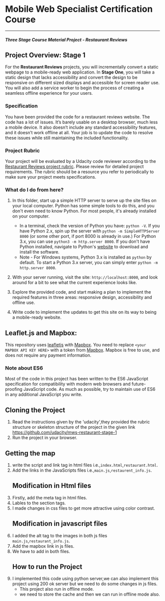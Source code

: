 # Mobile Web Specialist Certification Course

* * *

#### _Three Stage Course Material Project - Restaurant Reviews_

## Project Overview: Stage 1

For the **Restaurant Reviews** projects, you will incrementally convert a static webpage to a mobile-ready web application. In **Stage One**, you will take a static design that lacks accessibility and convert the design to be responsive on different sized displays and accessible for screen reader use. You will also add a service worker to begin the process of creating a seamless offline experience for your users.

### Specification

You have been provided the code for a restaurant reviews website. The code has a lot of issues. It’s barely usable on a desktop browser, much less a mobile device. It also doesn’t include any standard accessibility features, and it doesn’t work offline at all. Your job is to update the code to resolve these issues while still maintaining the included functionality.

### Project Rubric

Your project will be evaluated by a Udacity code reviewer according to the [Restaurant Reviews project rubric](https://review.udacity.com/#!/rubrics/1090/view). Please review for detailed project requirements. The rubric should be a resource you refer to periodically to make sure your project meets specifications.

### What do I do from here?

1.  In this folder, start up a simple HTTP server to serve up the site files on your local computer. Python has some simple tools to do this, and you don't even need to know Python. For most people, it's already installed on your computer.

    -   In a terminal, check the version of Python you have: `python -V`. If you have Python 2.x, spin up the server with `python -m SimpleHTTPServer 8000` (or some other port, if port 8000 is already in use.) For Python 3.x, you can use `python3 -m http.server 8000`. If you don't have Python installed, navigate to Python's [website](https://www.python.org/) to download and install the software.
    -   Note -  For Windows systems, Python 3.x is installed as `python` by default. To start a Python 3.x server, you can simply enter `python -m http.server 8000`.

2.  With your server running, visit the site: `http://localhost:8000`, and look around for a bit to see what the current experience looks like.
3.  Explore the provided code, and start making a plan to implement the required features in three areas: responsive design, accessibility and offline use.
4.  Write code to implement the updates to get this site on its way to being a mobile-ready website.

## Leaflet.js and Mapbox:

This repository uses [leafletjs](https://leafletjs.com/) with [Mapbox](https://www.mapbox.com/). You need to replace `<your MAPBOX API KEY HERE>` with a token from [Mapbox](https://www.mapbox.com/). Mapbox is free to use, and does not require any payment information.

### Note about ES6

Most of the code in this project has been written to the ES6 JavaScript specification for compatibility with modern web browsers and future-proofing JavaScript code. As much as possible, try to maintain use of ES6 in any additional JavaScript you write.

## Cloning the Project

1.  Read the instructions given by the 'udacity',they provided the rubric structure or skeleton structure of the project in the given link <https://github.com/udacity/mws-restaurant-stage-1>
2.  Run the project in your browser.

## Getting the map

1.  write the script and link tag in html files i.e.,`index.html`,`restaurant.html`.
2.  Add the links in the JavaScripts files i.e.,`main.js`,`restaurent_info.js`.
    ## Modification in Html files
3.  Firstly, add the meta tag in html files.
4.  Lables to the section tags.
5.  I made changes in css files to get more attractive using color contrast.
    ## Modification in javascript files
6.  I added the alt tag to the images in both js files `main.js`,`restaurant_info.js`.
7.  Add the mapbox link in js files.
8.  We have to add in both files.
    ## How to run the Project
9.  I implemented this code using python server,we can also implement this project using 200 ok server but we need to do some changes in js files.
    -   This project also run in offline mode.
    -   we need to store the cache and then we can run in offline mode also.
